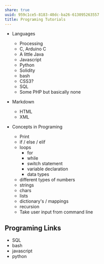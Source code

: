 ```yaml
---
share: true
uuid: 959c1ce5-8183-40dc-ba26-613095263557
title: Programing Tutorials
---
```

*   Languages
    
    *   Processing
    *   C, Arduino C
    *   A little Java
    *   Javascript
    *   Python
    *   Solidity
    *   bash
    *   CSS3?
    *   SQL
    *   Some PHP but basically none
*   Markdown
    *   HTML
    *   XML
*   Concepts in Programing
    *   Print
    *   if / else / elif
    *   loops
        *   for
        *   while
        *   switch statement
        *   variable declaration
        *   data types
    *   different types of numbers
    *   strings
    *   chars
    *   lists
    *   dictionary's / mappings
    *   recursion
    *   Take user input from command line
        

## Programing Links

*   SQL
*   bash
*   javascript
*   python
